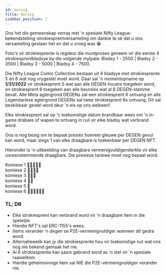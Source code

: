 ```yaml
---
id: oorsig
title: Oorsig
sidebar_position: 1
---
```


Ons het die gemeenskap verras met 'n spesiale Nifty League-bekendstelling-strokiesprentversameling om dankie te sê dat u ons versameling geslaan het en dat u vroeg was 😁

Foto's vir strokiesprente is regdeur die muntproses geneem vir die eerste 4 strokiesprentbladsye by die volgende mylpale: Bladsy 1 - 2500 | Bladsy 2 - 3500 | Bladsy 3 - 5000 | Bladsy 4 - 7500.

Die Nifty League Comic Collection bestaan uit 6 bladsye met strokiesprente 5 en 6 wat nog vrygestel moet word. Daar sal 'n momentopname op **1/31/2022** vir strokiesprent 5 wat aan alle DEGEN-houers toegeken word, en strokiesprent 6 toegeken aan alle beursies wat al 6 DEGEN-stamme bevat. Alle Meta agtergrond DEGENs sal een strokiesprent 6 ontvang en alle Legendariese agtergrond DEGENs sal twee strokiesprent 6s ontvang. Dit sal beskikbaar gestel word deur 'n eis op ons webwerf.

Elke strokiesprent sal op 'n toekomstige datum brandbaar wees om 'n in-game drabare of wapen te ontvang in ruil vir elke bladsy wat verbrand word.

Ons is nog besig om te bepaal presies hoeveel gleuwe per DEGEN gevul kan word, maar slegs 1 van elke draagbare is toekenbaar per DEGEN NFT.

Hieronder is 'n uitbeelding van draagbare vermenigvuldigersterkte vir elke ooreenstemmende draagbare. Die presiese tariewe moet nog bepaal word.

Komiese 1 💪💪💪💪💪  
komiese 2 💪💪💪💪  
komiese 3 💪💪💪  
komiese 4 💪💪  
komiese 5 💪  
komiese 6 💪💪💪💪💪💪

### TL; DR

- Elke strokiesprent kan verbrand word vir 'n draagbare item in die speletjie.
- Hierdie NFT's sal ERC-1155's wees.
- Items verander 'n degen se P2E-vermenigvuldiger wanneer dit gedra word.
- Alternatiewelik kan jy die strokiesprente hou vir toekomstige nut wat ons nog nie bekend gemaak het nie.
- Al 6 strokiesprente kan saam gebrand word as 'n stel vir 'n spesiale raaiselitem.
- Hierdie geheimsinnige item sal NIE die P2E-vermenigvuldiger verander nie.
